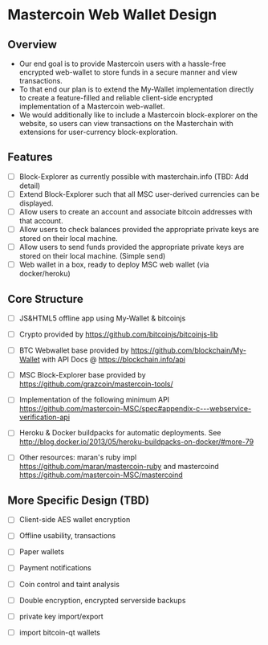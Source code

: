 # Mastercoin Web Wallet Design

## Overview

- Our end goal is to provide Mastercoin users with a hassle-free encrypted web-wallet to store 
  funds in a secure manner and view transactions.
- To that end our plan is to extend the My-Wallet implementation directly to create a feature-filled
  and reliable client-side encrypted implementation of a Mastercoin web-wallet.
- We would additionally like to include a Mastercoin block-explorer on the website, 
  so users can view transactions on the Masterchain with extensions for user-currency block-exploration.

## Features

- [ ] Block-Explorer as currently possible with masterchain.info (TBD: Add detail)
- [ ] Extend Block-Explorer such that all MSC user-derived currencies can be displayed.
- [ ] Allow users to create an account and associate bitcoin addresses with that account.
- [ ] Allow users to check balances provided the appropriate private keys are stored on their 
		local machine.
- [ ] Allow users to send funds provided the appropriate private keys are stored on their 
		local machine. (Simple send)
- [ ] Web wallet in a box, ready to deploy MSC web wallet (via docker/heroku)

## Core Structure

- [ ] JS&HTML5 offline app using My-Wallet & bitcoinjs
- [ ] Crypto provided by https://github.com/bitcoinjs/bitcoinjs-lib
- [ ] BTC Webwallet base provided by https://github.com/blockchain/My-Wallet with 
		API Docs @ https://blockchain.info/api
- [ ] MSC Block-Explorer base provided by https://github.com/grazcoin/mastercoin-tools/
- [ ] Implementation of the following 
		minimum API https://github.com/mastercoin-MSC/spec#appendix-c---webservice-verification-api
- [ ] Heroku & Docker buildpacks for automatic deployments.  See http://blog.docker.io/2013/05/heroku-buildpacks-on-docker/#more-79

- [ ] Other resources: maran's ruby impl https://github.com/maran/mastercoin-ruby 
		and mastercoind https://github.com/mastercoin-MSC/mastercoind

## More Specific Design (TBD)

- [ ] Client-side AES wallet encryption
- [ ] Offline usability, transactions
- [ ] Paper wallets
- [ ] Payment notifications
- [ ] Coin control and taint analysis
- [ ] Double encryption, encrypted serverside backups
- [ ] private key import/export
- [ ] import bitcoin-qt wallets

